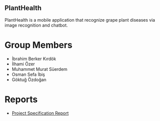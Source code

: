 ## PlantHealth

PlantHealth is a mobile application that recognize grape plant diseases via image recognition and chatbot.

# Group Members

- İbrahim Berker Kırdök
- İlhami Özer
- Muhammet Murat Süerdem
- Osman Sefa İbiş
- Göktuğ Özdoğan

# Reports

- [Project Specification Report](https://github.com/brker/PlantHealth/blob/master/SeniorProjectDescription.pdf)




